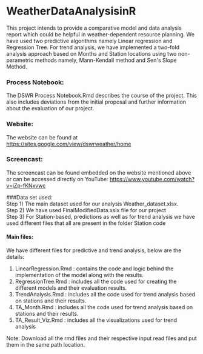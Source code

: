 # WeatherDataAnalysisinR
This project intends to provide a comparative model and data analysis report which could be helpful in weather-dependent resource planning. We have used two predictive algorithms namely Linear regression and Regression Tree. For trend analysis, we have implemented a two-fold analysis approach based on Months and Station locations using two non-parametric methods namely, Mann-Kendall method and Sen's Slope Method.

### Process Notebook:
The DSWR Process Notebook.Rmd describes the course of the project. This also includes deviations from the initial proposal and further information about the evaluation of our project.

### Website:
The website can be found at https://sites.google.com/view/dswrweather/home

### Screencast:
The screencast can be found embedded on the website mentioned above or can be accessed directly on YouTube: https://www.youtube.com/watch?v=jZp-fKNxvwc

###Data set used: <br/>
Step 1) The main dataset used for our analysis Weather_dataset.xlsx. <br/>
Step 2) We have used FinalModifiedData.xslx file for our project <br/>
Step 3) For Station-based, predictions as well as for trend analysis we have used different files that all are present in the folder Station code <br/>

#### Main files:

We have different files for predictive and trend analysis, below are the details:

1) LinearRegression.Rmd : contains the code and logic behind the implementation of the model along with the results.<br/>
2) RegressionTree.Rmd : includes all the code used for creating the different models and their evaluation results. <br />
3) TrendAnalysis.Rmd : includes all the code used for trend analysis based on stations and their results. <br />
4) TA_Month.Rmd : includes all the code used for trend analysis based on stations and their results. <br />
5) TA_Result_Viz.Rmd : includes all the visualizations used for trend analysis

Note: Download all the rmd files and their respective input read files and put them in the same path location.
